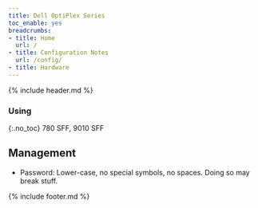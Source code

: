 ```yaml
---
title: Dell OptiPlex Series
toc_enable: yes
breadcrumbs:
- title: Home
  url: /
- title: Configuration Notes
  url: /config/
- title: Hardware
---
```

{% include header.md %}

### Using
{:.no_toc}
780 SFF, 9010 SFF

## Management

- Password: Lower-case, no special symbols, no spaces. Doing so may break stuff.

{% include footer.md %}

